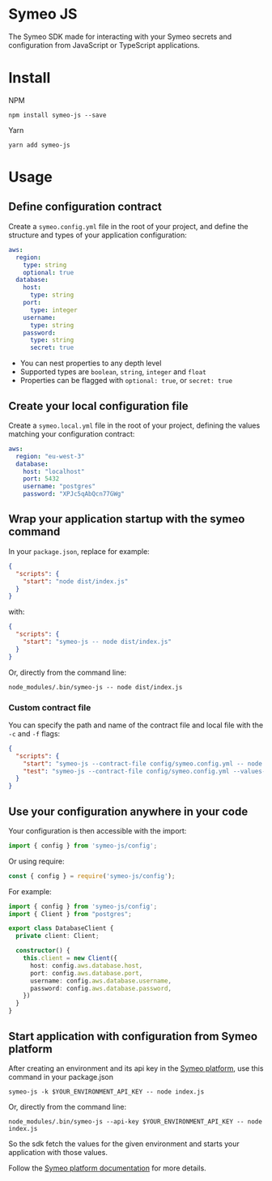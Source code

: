 # Symeo JS

The Symeo SDK made for interacting with your Symeo secrets and configuration from JavaScript or TypeScript applications.

# Install

NPM
```shell
npm install symeo-js --save 
```

Yarn
```shell
yarn add symeo-js
```

# Usage

## Define configuration contract

Create a `symeo.config.yml` file in the root of your project, and define the structure and types of your application configuration:

```yaml
aws:
  region:
    type: string
    optional: true
  database:
    host:
      type: string
    port:
      type: integer
    username:
      type: string
    password:
      type: string
      secret: true
```

- You can nest properties to any depth level
- Supported types are `boolean`, `string`, `integer` and `float`
- Properties can be flagged with `optional: true`, or `secret: true`

## Create your local configuration file

Create a `symeo.local.yml` file in the root of your project, defining the values matching your configuration contract:

```yaml
aws:
  region: "eu-west-3"
  database:
    host: "localhost"
    port: 5432
    username: "postgres"
    password: "XPJc5qAbQcn77GWg"
```

## Wrap your application startup with the symeo command

In your `package.json`, replace for example:

```json
{
  "scripts": {
    "start": "node dist/index.js"
  }
}
```

with:

```json
{
  "scripts": {
    "start": "symeo-js -- node dist/index.js"
  }
}
```

Or, directly from the command line:

```shell
node_modules/.bin/symeo-js -- node dist/index.js
```


### Custom contract file

You can specify the path and name of the contract file and local file with the `-c` and `-f` flags:

```json
{
  "scripts": {
    "start": "symeo-js --contract-file config/symeo.config.yml -- node dist/index.js",
    "test": "symeo-js --contract-file config/symeo.config.yml --values-file config/symeo.test.yml -- jest"
  }
}
```

## Use your configuration anywhere in your code

Your configuration is then accessible with the import:

```typescript
import { config } from 'symeo-js/config';
```

Or using require:

```javascript
const { config } = require('symeo-js/config');
```

For example:

```typescript
import { config } from 'symeo-js/config';
import { Client } from "postgres";

export class DatabaseClient {
  private client: Client;

  constructor() {
    this.client = new Client({
      host: config.aws.database.host,
      port: config.aws.database.port,
      username: config.aws.database.username,
      password: config.aws.database.password,
    })
  }
}
```

## Start application with configuration from Symeo platform

After creating an environment and its api key in the [Symeo platform](https://app-config-staging.symeo.io/), use this command in your package.json

```shell
symeo-js -k $YOUR_ENVIRONMENT_API_KEY -- node index.js
```

Or, directly from the command line:

```shell
node_modules/.bin/symeo-js --api-key $YOUR_ENVIRONMENT_API_KEY -- node index.js
```

So the sdk fetch the values for the given environment and starts your application with those values.

Follow the [Symeo platform documentation](https://symeo.io/) for more details.